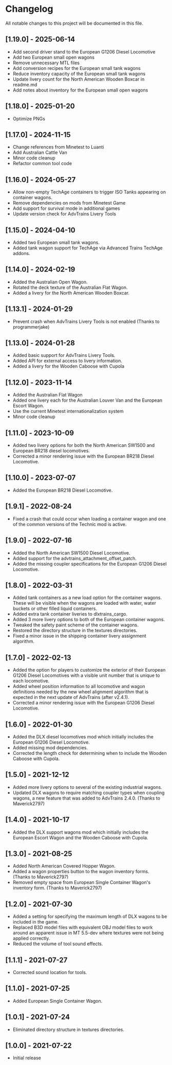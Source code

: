 # Changelog

All notable changes to this project will be documented in this file.

## [1.19.0] - 2025-06-14
 - Add second driver stand to the European G1206 Diesel Locomotive
 - Add two European small open wagons
 - Remove unnecessary MTL files
 - Add conversion recipes for the European small tank wagons
 - Reduce inventory capacity of the European small tank wagons
 - Update livery count for the North American Wooden Boxcar in readme.md
 - Add notes about inventory for the European small open wagons
## [1.18.0] - 2025-01-20
 - Optimize PNGs
## [1.17.0] - 2024-11-15
 - Change references from Minetest to Luanti
 - Add Australian Cattle Van
 - Minor code cleanup
 - Refactor common tool code
## [1.16.0] - 2024-05-27
 - Allow non-empty TechAge containers to trigger ISO Tanks appearing on container wagons.
 - Remove dependencies on mods from Minetest Game
 - Add support for survival mode in additional games
 - Update version check for AdvTrains Livery Tools
## [1.15.0] - 2024-04-10
 - Added two European small tank wagons.
 - Added tank wagon support for TechAge via Advanced Trains TechAge addons.
## [1.14.0] - 2024-02-19
 - Added the Australian Open Wagon.
 - Rotated the deck texture of the Australian Flat Wagon.
 - Added a livery for the North American Wooden Boxcar.
## [1.13.1] - 2024-01-29
 - Prevent crash when AdvTrains Livery Tools is not enabled (Thanks to programmerjake)
## [1.13.0] - 2024-01-28
 - Added basic support for AdvTrains Livery Tools.
 - Added API for external access to livery information.
 - Added a livery for the Wooden Caboose with Cupola
## [1.12.0] - 2023-11-14
 - Added the Australian Flat Wagon
 - Added one livery each for the Australian Louver Van and the European Escort Wagon.
 - Use the current Minetest internationalization system
 - Minor code cleanup
## [1.11.0] - 2023-10-09
 - Added two livery options for both the North American SW1500 and European BR218 diesel locomotives.
 - Corrected a minor rendering issue with the European BR218 Diesel Locomotive.
## [1.10.0] - 2023-07-07
 - Added the European BR218 Diesel Locomotive.
## [1.9.1] - 2022-08-24
 - Fixed a crash that could occur when loading a container wagon and one of the common versions of the Technic mod is active.
## [1.9.0] - 2022-07-16
 - Added the North American SW1500 Diesel Locomotive.
 - Added support for the advtrains_attachment_offset_patch.
 - Added the missing coupler specifications for the European G1206 Diesel Locomotive.
## [1.8.0] - 2022-03-31
 - Added tank containers as a new load option for the container wagons.  These will be visible when the wagons are loaded with water, water buckets or other filled liquid containers.
 - Added extra tank container liveries to dlxtrains_cargo.
 - Added 3 more livery options to both of the European container wagons.
 - Tweaked the safety paint scheme of the container wagons.
 - Restored the directory structure in the textures directories.
 - Fixed a minor issue in the shipping container livery assignment algorithm.
## [1.7.0] - 2022-02-13
 - Added the option for players to customize the exterior of their European G1206 Diesel Locomotives with a visible unit number that is unique to each locomotive.
 - Added wheel position information to all locomotive and wagon definitions needed by the new wheel alignment algorithm that is expected in the next update of AdvTrains (after v2.4.1).
 - Corrected a minor rendering issue with the European G1206 Diesel Locomotive.
## [1.6.0] - 2022-01-30
 - Added the DLX diesel locomotives mod which initially includes the European G1206 Diesel Locomotive.
 - Added missing mod dependencies.
 - Corrected the length check for determining when to include the Wooden Caboose with Cupola.
## [1.5.0] - 2021-12-12
 - Added more livery options to several of the existing industrial wagons.
 - Updated DLX wagons to require matching coupler types when coupling wagons, a new feature that was added to AdvTrains 2.4.0.  (Thanks to Maverick2797)

## [1.4.0] - 2021-10-17
 - Added the DLX support wagons mod which initially includes the European Escort Wagon and the Wooden Caboose with Cupola.

## [1.3.0] - 2021-08-25
 - Added North American Covered Hopper Wagon.
 - Added a wagon properties button to the wagon inventory forms.  (Thanks to Maverick2797)
 - Removed empty space from European Single Container Wagon's inventory form.  (Thanks to Maverick2797)

## [1.2.0] - 2021-07-30

- Added a setting for specifying the maximum length of DLX wagons to be included in the game.
- Replaced B3D model files with equivalent OBJ model files to work around an apparent issue in MT 5.5-dev where textures were not being applied correctly.
- Reduced the volume of tool sound effects.

## [1.1.1] - 2021-07-27

- Corrected sound location for tools.

## [1.1.0] - 2021-07-25

- Added European Single Container Wagon.

## [1.0.1] - 2021-07-24

- Eliminated directory structure in textures directories.

## [1.0.0] - 2021-07-22

- Initial release
